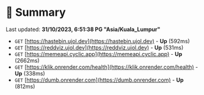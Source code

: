 # 📖 Summary
Last updated: **31/10/2023, 6:51:38 PG "Asia/Kuala_Lumpur"**

- `GET` [https://hastebin.ujol.dev](https://hastebin.ujol.dev) - **Up** (592ms)
- `GET` [https://reddviz.ujol.dev](https://reddviz.ujol.dev) - **Up** (531ms)
- `GET` [https://memeapi.cyclic.app](https://memeapi.cyclic.app) - **Up** (2662ms)
- `GET` [https://klik.onrender.com/health](https://klik.onrender.com/health) - **Up** (338ms)
- `GET` [https://dumb.onrender.com](https://dumb.onrender.com) - **Up** (812ms)
